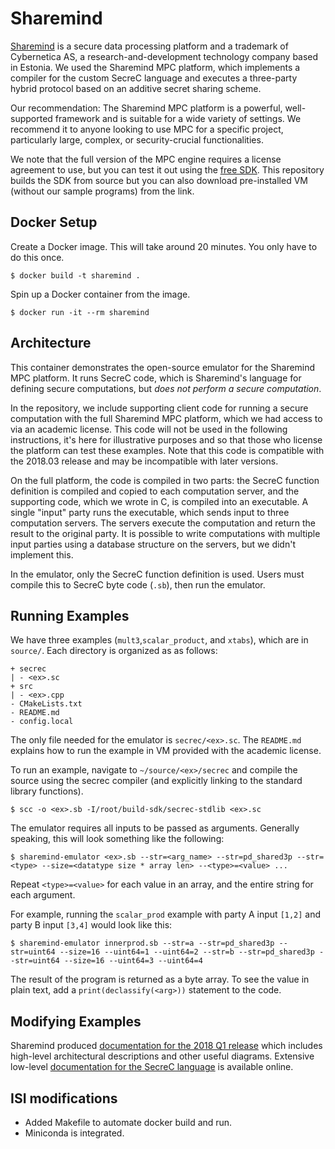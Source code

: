 # Sharemind

[Sharemind](https://sharemind.cyber.ee/secure-computing-platform/) is a secure data processing platform and a trademark of Cybernetica AS, a research-and-development technology company based in Estonia. We used the Sharemind MPC platform, which implements a compiler for the custom SecreC language and executes a three-party hybrid protocol based on an additive secret sharing scheme.

Our recommendation: The Sharemind MPC platform is a powerful, well-supported framework and is suitable for a wide variety of settings. We recommend it to anyone looking to use MPC for a specific project, particularly large, complex, or security-crucial functionalities.

We note that the full version of the MPC engine requires a license agreement to use, but you can test it out using the [free SDK](https://sharemind-sdk.github.io/). This repository builds the SDK from source but you can also download pre-installed VM (without our sample programs) from the link.

## Docker Setup

Create a Docker image. This will take around 20 minutes. You only have to do this once.
```
$ docker build -t sharemind .
```
Spin up a Docker container from the image.
```
$ docker run -it --rm sharemind
```

## Architecture
This container demonstrates the open-source emulator for the Sharemind MPC platform. It runs SecreC code, which is Sharemind's language for defining secure computations, but _does not perform a secure computation_. 

In the repository, we include supporting client code for running a secure computation with the full Sharemind MPC platform, which we had access to via an academic license. This code will not be used in the following instructions, it's here for illustrative purposes and so that those who license the platform can test these examples. Note that this code is compatible with the 2018.03 release and may be incompatible with later versions.

On the full platform, the code is compiled in two parts: the SecreC function definition is compiled and copied to each computation server, and the supporting code, which we wrote in C, is compiled into an executable. A single "input" party runs the executable, which sends input to three computation servers. The servers execute the computation and return the result to the original party. It is possible to write computations with multiple input parties using a database structure on the servers, but we didn't implement this.

In the emulator, only the SecreC function definition is used. Users must compile
this to SecreC byte code (`.sb`), then run the emulator.

## Running Examples
We have three examples (`mult3`,`scalar_product`, and `xtabs`), which are in `source/`.  Each directory is organized as as follows:

```
+ secrec
| - <ex>.sc
+ src
| - <ex>.cpp
- CMakeLists.txt
- README.md
- config.local
```

The only file needed for the emulator is `secrec/<ex>.sc`. The `README.md` explains how to run the example in VM provided with the academic license.

To run an example, navigate to `~/source/<ex>/secrec` and compile the source using the secrec compiler (and explicitly linking to the standard library functions).
```
$ scc -o <ex>.sb -I/root/build-sdk/secrec-stdlib <ex>.sc 
```

The emulator requires all inputs to be passed as arguments. Generally speaking, this will look something like the following:
```
$ sharemind-emulator <ex>.sb --str=<arg_name> --str=pd_shared3p --str=<type> --size=<datatype size * array len> --<type>=<value> ...
```
Repeat `<type>=<value>` for each value in an array, and the entire string for each argument.

For example, running the `scalar_prod` example with party A input `[1,2]` and party B input `[3,4]` would look like this: 
```
$ sharemind-emulator innerprod.sb --str=a --str=pd_shared3p --str=uint64 --size=16 --uint64=1 --uint64=2 --str=b --str=pd_shared3p --str=uint64 --size=16 --uint64=3 --uint64=4
```

The result of the program is returned as a byte array. To see the value in plain text, add a `print(declassify(<arg>))` statement to the code.


## Modifying Examples
Sharemind produced [documentation for the 2018 Q1
release](https://docs.sharemind.cyber.ee/) which includes high-level
architectural descriptions and other useful diagrams.
Extensive low-level [documentation for the SecreC language](https://sharemind-sdk.github.io/stdlib/reference/index.html) is available online. 


## ISI modifications

- Added Makefile to automate docker build and run.
- Miniconda is integrated.

